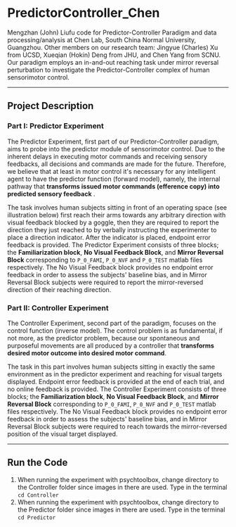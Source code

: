 # PredictorController_Chen
Mengzhan (John) Liufu code for Predictor-Controller Paradigm and data processing/analysis at Chen Lab, South China Normal University, Guangzhou. Other members on our research team: Jingyue (Charles) Xu from UCSD, Xueqian (Hokin) Deng from JHU, and Chen Yang from SCNU. Our paradigm employs an in-and-out reaching task under mirror reversal perturbation to investigate the Predictor-Controller complex of human sensorimotor control.

---

## Project Description

### Part I: Predictor Experiment
The Predictor Experiment, first part of our Predictor-Controller paradigm, aims to probe into the predictor module of sensorimotor control. Due to the inherent delays in executing motor commands and receiving sensory feedbacks, all decisions and commands are made for the future. Therefore, we believe that at least in motor control it's necessary for any intelligent agent to have the predictor function (forward model), namely, the internal pathway that **transforms issued motor commands (efference copy) into predicted sensory feedback** .

The task involves human subjects sitting in front of an operating space (see illustration below) first reach their arms towards any arbitrary direction with visual feedback blocked by a goggle, then they are required to report the direction they just reached to by verbally instructing the experimenter to place a direction indicator. After the indicator is placed, endpoint error feedback is provided. The Predictor Experiment consists of three blocks; the **Familiarization block**, **No Visual Feedback Block**, and **Mirror Reversal Block** corresponding to ```P_0_FAMI```, ```P_0_NVF``` and ```P_0_TEST``` matlab files respectively. The No Visual Feedback block provides no endpoint error feedback in order to assess the subjects' baseline bias, and in Mirror Reversal Block subjects were required to report the mirror-reversed direction of their reaching direction.

### Part II: Controller Experiment
The Controller Experiment, second part of the paradigm, focuses on the control function (inverse model). The control problem is as fundamental, if not more, as the predictor problem, because our spontaneous and purposeful movements are all produced by a controller that **transforms desired motor outcome into desired motor command**.

The task in this part involves human subjects sitting in exactly the same environment as in the predictor experiment and reaching for visual targets displayed. Endpoint error feedback is provided at the end of each trial, and no online feedback is provided. The Controller Experiment consists of three blocks; the **Familiarization block**, **No Visual Feedback Block**, and **Mirror Reversal Block** corresponding to ```P_0_FAMI```, ```P_0_NVF``` and ```P_0_TEST``` matlab files respectively. The No Visual Feedback block provides no endpoint error feedback in order to assess the subjects' baseline bias, and in Mirror Reversal Block subjects were required to reach towards the mirror-reversed position of the visual target displayed.

---

## Run the Code
1. When running the experiment with psychtoolbox, change directory to the Controller folder since images in there are used. Type in the terminal ```cd Controller```
2. When running the experiment with psychtoolbox, change directory to the Predictor folder since images in there are used. Type in the terminal ```cd Predictor```
